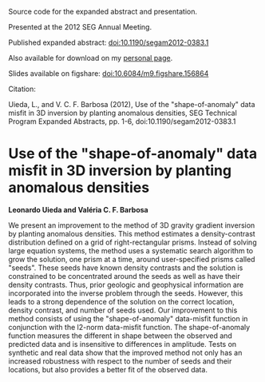 Source code for the expanded abstract and presentation.

Presented at the 2012 SEG Annual Meeting.

Published expanded abstract:
[doi:10.1190/segam2012-0383.1](
http://library.seg.org/doi/abs/10.1190/segam2012-0383.1)

Also available for download on my
[personal page](http://fatiando.org/people/uieda/).

Slides available on figshare:
[doi:10.6084/m9.figshare.156864](http://dx.doi.org/10.6084/m9.figshare.156864)

Citation:

Uieda, L., and V. C. F. Barbosa (2012), Use of the "shape-of-anomaly" data
misfit in 3D inversion by planting anomalous densities, SEG Technical Program
Expanded Abstracts, pp. 1-6, doi:10.1190/segam2012-0383.1

# Use of the "shape-of-anomaly" data misfit in 3D inversion by planting anomalous densities

**Leonardo Uieda and Valéria C. F. Barbosa**

We present an improvement to the method of 3D gravity gradient inversion by
planting anomalous densities. This method estimates a density-contrast
distribution defined on a grid of right-rectangular prisms. Instead of solving
large equation systems, the method uses a systematic search algorithm to grow
the solution, one prism at a time, around user-specified prisms called "seeds".
These seeds have known density contrasts and the solution is constrained to be
concentrated around the seeds as well as have their density contrasts. Thus,
prior geologic and geophysical information are incorporated into the inverse
problem through the seeds. However, this leads to a strong dependence of the
solution on the correct location, density contrast, and number of seeds used.
Our improvement to this method consists of using the "shape-of-anomaly"
data-misfit function in conjunction with the l2-norm data-misfit function. The
shape-of-anomaly function measures the different in shape between the observed
and predicted data and is insensitive to differences in amplitude. Tests on
synthetic and real data show that the improved method not only has an increased
robustness with respect to the number of seeds and their locations, but also
provides a better fit of the observed data.

